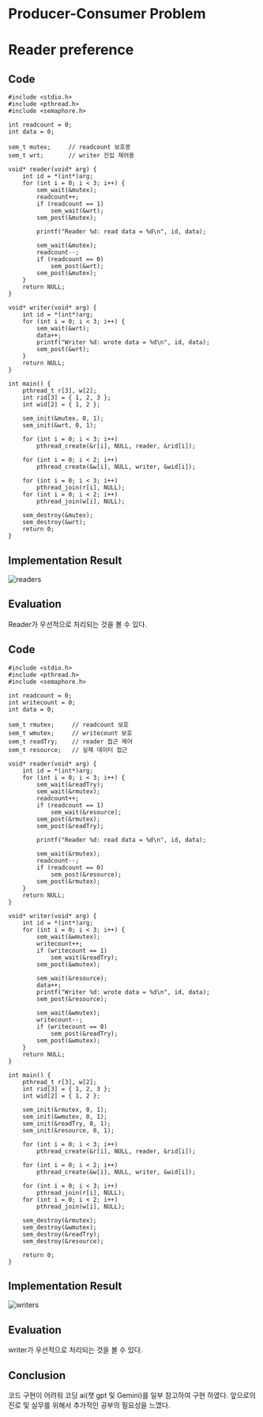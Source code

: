 # Producer-Consumer Problem
# Reader preference
## Code

    #include <stdio.h>
    #include <pthread.h>
    #include <semaphore.h>

    int readcount = 0;
    int data = 0;

    sem_t mutex;     // readcount 보호용
    sem_t wrt;       // writer 진입 제어용

    void* reader(void* arg) {
        int id = *(int*)arg;
        for (int i = 0; i < 3; i++) {
            sem_wait(&mutex);
            readcount++;
            if (readcount == 1)
                sem_wait(&wrt);  
            sem_post(&mutex);

            printf("Reader %d: read data = %d\n", id, data);

            sem_wait(&mutex);
            readcount--;
            if (readcount == 0)
                sem_post(&wrt); 
            sem_post(&mutex);
        }
        return NULL;
    }

    void* writer(void* arg) {
        int id = *(int*)arg;
        for (int i = 0; i < 3; i++) {
            sem_wait(&wrt);
            data++;
            printf("Writer %d: wrote data = %d\n", id, data);
            sem_post(&wrt);
        }
        return NULL;
    }

    int main() {
        pthread_t r[3], w[2];
        int rid[3] = { 1, 2, 3 };
        int wid[2] = { 1, 2 };

        sem_init(&mutex, 0, 1);
        sem_init(&wrt, 0, 1);

        for (int i = 0; i < 3; i++)
            pthread_create(&r[i], NULL, reader, &rid[i]);

        for (int i = 0; i < 2; i++)
            pthread_create(&w[i], NULL, writer, &wid[i]);
    
        for (int i = 0; i < 3; i++)
            pthread_join(r[i], NULL);
        for (int i = 0; i < 2; i++)
            pthread_join(w[i], NULL);

        sem_destroy(&mutex);
        sem_destroy(&wrt);
        return 0;
    }
## Implementation Result
![readers](https://github.com/YooJiHyeok/Readers-Writers-Problem/blob/main/reader_prefernece.png)
## Evaluation
Reader가 우선적으로 처리되는 것을 볼 수 있다.
## Code

    #include <stdio.h>
    #include <pthread.h>
    #include <semaphore.h>

    int readcount = 0;
    int writecount = 0;
    int data = 0;

    sem_t rmutex;     // readcount 보호
    sem_t wmutex;     // writecount 보호
    sem_t readTry;    // reader 접근 제어
    sem_t resource;   // 실제 데이터 접근

    void* reader(void* arg) {
        int id = *(int*)arg;
        for (int i = 0; i < 3; i++) {
            sem_wait(&readTry);
            sem_wait(&rmutex);
            readcount++;
            if (readcount == 1)
                sem_wait(&resource);
            sem_post(&rmutex);
            sem_post(&readTry);

            printf("Reader %d: read data = %d\n", id, data);

            sem_wait(&rmutex);
            readcount--;
            if (readcount == 0)
                sem_post(&resource);
            sem_post(&rmutex);
        }
        return NULL;
    }

    void* writer(void* arg) {
        int id = *(int*)arg;
        for (int i = 0; i < 3; i++) {
            sem_wait(&wmutex);
            writecount++;
            if (writecount == 1)
                sem_wait(&readTry);
            sem_post(&wmutex);

            sem_wait(&resource);
            data++;
            printf("Writer %d: wrote data = %d\n", id, data);
            sem_post(&resource);

            sem_wait(&wmutex);
            writecount--;
            if (writecount == 0)
                sem_post(&readTry);
            sem_post(&wmutex);
        }
        return NULL;
    }

    int main() {
        pthread_t r[3], w[2];
        int rid[3] = { 1, 2, 3 };
        int wid[2] = { 1, 2 };

        sem_init(&rmutex, 0, 1);
        sem_init(&wmutex, 0, 1);
        sem_init(&readTry, 0, 1);
        sem_init(&resource, 0, 1);

        for (int i = 0; i < 3; i++)
            pthread_create(&r[i], NULL, reader, &rid[i]);

        for (int i = 0; i < 2; i++)
            pthread_create(&w[i], NULL, writer, &wid[i]);

        for (int i = 0; i < 3; i++)
            pthread_join(r[i], NULL);
        for (int i = 0; i < 2; i++)
            pthread_join(w[i], NULL);

        sem_destroy(&rmutex);
        sem_destroy(&wmutex);
        sem_destroy(&readTry);
        sem_destroy(&resource);

        return 0;
    }

## Implementation Result
![writers](https://github.com/YooJiHyeok/Readers-Writers-Problem/blob/main/writers_preference.png)
## Evaluation
writer가 우선적으로 처리되는 것을 볼 수 있다.
## Conclusion
코드 구현이 어려워 코딩 ai(챗 gpt 및 Gemini)를 일부 참고하여 구현 하였다. 앞으로의 진로 및 실무를 위해서 추가적인 공부의 필요성을 느꼈다.

